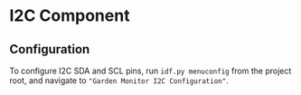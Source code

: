 # I2C Component

## Configuration
To configure I2C SDA and SCL pins, run `idf.py menuconfig` from the project root, and navigate to `"Garden Monitor I2C Configuration"`.
